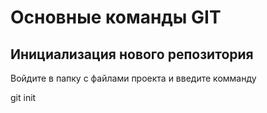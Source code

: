 # Основные команды GIT

## Инициализация нового репозитория

Войдите в папку с файлами проекта и введите комманду

  git init 

